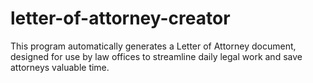 # letter-of-attorney-creator

This program automatically generates a Letter of Attorney document, designed for use by law offices to streamline daily legal work and save attorneys valuable time.
